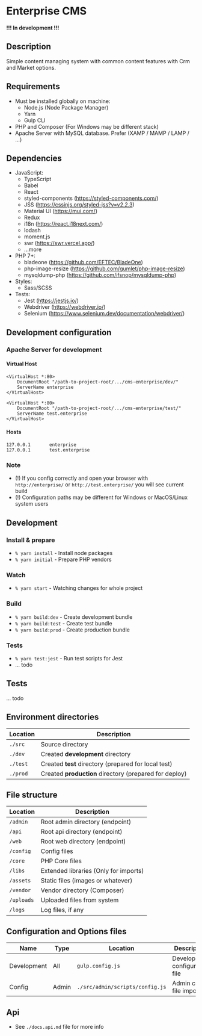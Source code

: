 # Enterprise CMS

**!!! In development !!!**

## Description
Simple content managing system with common content features with Crm and Market options.

## Requirements
* Must be installed globally on machine:
    - Node.js (Node Package Manager)
    - Yarn
    - Gulp CLI
* PHP and Composer (For Windows may be different stack)
* Apache Server with MySQL database. Prefer (XAMP / MAMP / LAMP / ...)

## Dependencies
* JavaScript:
    - TypeScript
    - Babel
    - React
    - styled-components (https://styled-components.com/)
    - JSS (https://cssinjs.org/styled-jss?v=v2.2.3)
    - Material UI (https://mui.com/)
    - Redux
    - i18n (https://react.i18next.com/)
    - lodash
    - moment.js
    - swr (https://swr.vercel.app/)      
    - ...more
* PHP 7+:
    - bladeone (https://github.com/EFTEC/BladeOne)
    - php-image-resize (https://github.com/gumlet/php-image-resize)
    - mysqldump-php (https://github.com/ifsnop/mysqldump-php)
* Styles:
    - Sass/SCSS
* Tests:
    - Jest (https://jestjs.io/)
    - Webdriver (https://webdriver.io/)
    - Selenium (https://www.selenium.dev/documentation/webdriver/)

## Development configuration
### Apache Server for development
#### Virtual Host
```
<VirtualHost *:80>
    DocumentRoot "/path-to-project-root/.../cms-enterprise/dev/"
    ServerName enterprise
</VirtualHost>

<VirtualHost *:80>
    DocumentRoot "/path-to-project-root/.../cms-enterprise/test/"
    ServerName test.enterprise
</VirtualHost>
```
#### Hosts
```
127.0.0.1		enterprise
127.0.0.1		test.enterprise
```

### Note
- (!) If you config correctly and open your browser with ``http://enterprise/`` or ``http://test.enterprise/`` you will see current build
- (!) Configuration paths may be different for Windows or MacOS/Linux system users

## Development
### Install & prepare
- ``% yarn install`` - Install node packages
- ``% yarn initial`` - Prepare PHP vendors

### Watch
- ``% yarn start`` - Watching changes for whole project

### Build
- ``% yarn build:dev`` - Create development bundle
- ``% yarn build:test`` - Create test bundle
- ``% yarn build:prod`` - Create production bundle

### Tests
- ``% yarn test:jest`` - Run test scripts for Jest
- ... todo

## Tests
... todo

## Environment directories

Location | Description
--- | ---
``./src`` | Source directory
``./dev`` | Created **development** directory
``./test`` | Created **test** directory (prepared for local test)
``./prod`` | Created **production** directory (prepared for deploy)

## File structure

Location | Description
--- | ---
``/admin`` | Root admin directory (endpoint)
``/api`` | Root api directory (endpoint)
``/web`` | Root web directory (endpoint)
``/config`` | Config files
``/core`` | PHP Core files
``/libs`` | Extended libraries (Only for imports)
``/assets`` | Static files (images or whatever)
``/vendor`` | Vendor directory (Composer)
``/uploads`` | Uploaded files from system
``/logs`` | Log files, if any

## Configuration and Options files

Name | Type | Location | Description
--- | --- | --- | ---
Development | All | ``gulp.config.js`` | Development configuration file
Config | Admin | ``./src/admin/scripts/config.js`` | Admin config file imports


## Api
- See ``./docs.api.md`` file for more info